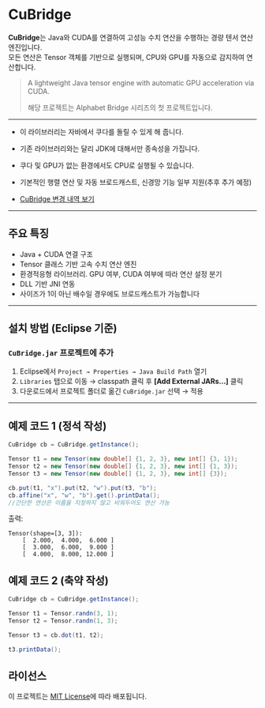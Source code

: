 # CuBridge

**CuBridge**는 Java와 CUDA를 연결하여 고성능 수치 연산을 수행하는 경량 텐서 연산 엔진입니다.  
모든 연산은 Tensor 객체를 기반으로 실행되며, CPU와 GPU를 자동으로 감지하여 연산합니다.

> A lightweight Java tensor engine with automatic GPU acceleration via CUDA.
> 
> 해당 프로젝트는 Alphabet Bridge 시리즈의 첫 프로젝트입니다.

---

- 이 라이브러리는 자바에서 쿠다를 돌릴 수 있게 해 줍니다.
- 기존 라이브러리와는 달리 JDK에 대해서만 종속성을 가집니다.
- 쿠다 및 GPU가 없는 환경에서도 CPU로 실행될 수 있습니다.
- 기본적인 행렬 연산 및 자동 브로드캐스트, 신경망 기능 일부 지원(추후 추가 예정)

- [CuBridge 변경 내역 보기](Legacy/History.md)

---

##  주요 특징

- Java + CUDA 연결 구조
- Tensor 클래스 기반 고속 수치 연산 엔진
- 환경적응형 라이브러리. GPU 여부, CUDA 여부에 따라 연산 설정 분기
- DLL 기반 JNI 연동
- 사이즈가 1이 아닌 배수일 경우에도 브로드캐스트가 가능합니다

---

##  설치 방법 (Eclipse 기준)

### `CuBridge.jar` 프로젝트에 추가

1. Eclipse에서 `Project → Properties → Java Build Path` 열기
2. `Libraries` 탭으로 이동 → classpath 클릭 후 **[Add External JARs...]** 클릭
3. 다운로드에서 프로젝트 폴더로 옮긴 `CuBridge.jar` 선택 → 적용

---

##  예제 코드 1 (정석 작성)

```java
CuBridge cb = CuBridge.getInstance();

Tensor t1 = new Tensor(new double[] {1, 2, 3}, new int[] {3, 1});
Tensor t2 = new Tensor(new double[] {1, 2, 3}, new int[] {1, 3});
Tensor t3 = new Tensor(new double[] {1, 2, 3}, new int[] {3});

cb.put(t1, "x").put(t2, "w").put(t3, "b");
cb.affine("x", "w", "b").get().printData();
//간단한 연산은 이름을 지정하지 않고 비워두어도 연산 가능
```

출력:
```
Tensor(shape=[3, 3]):
    [  2.000,  4.000,  6.000 ]
    [  3.000,  6.000,  9.000 ]
    [  4.000,  8.000, 12.000 ]
```


## 예제 코드 2 (축약 작성)

```java
CuBridge cb = CuBridge.getInstance();

Tensor t1 = Tensor.randn(3, 1);
Tensor t2 = Tensor.randn(1, 3);

Tensor t3 = cb.dot(t1, t2);

t3.printData();

```




##  라이선스

이 프로젝트는 [MIT License](LICENSE)에 따라 배포됩니다.

